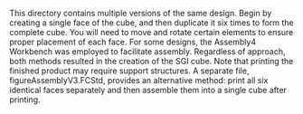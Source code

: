This directory contains multiple versions of the same design. Begin 
by creating a single face of the cube, and then duplicate it six times 
to form the complete cube. You will need to move and rotate certain 
elements to ensure proper placement of each face. For some designs, 
the Assembly4 Workbench was employed to facilitate assembly. Regardless 
of approach, both methods resulted in the creation of the SGI cube. 
Note that printing the finished product may require support structures. 
A separate file, figureAssemblyV3.FCStd, provides an alternative method: 
print all six identical faces separately and then assemble them into a 
single cube after printing.